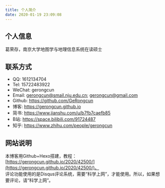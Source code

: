 ```yaml
---
title: 个人简介
date: 2020-01-19 23:09:08
---
```

## 个人信息
葛荣存，南京大学地图学与地理信息系统在读硕士  
<!-- 葛荣存，男，江苏盐城人，生于1997年5月11日（农历四月初五）。 -->

<!-- ## 个人经历  
2003.9-2009.6 葛武小学(现盐城市肇基小学)  
2009.9-2012.6 盐城市潘黄实验学校  
2012.9-2015.6 盐城市第一中学  
2015.9-2019.6 南京大学地理科学学士  
2018.11.18 加入中国共产党  
2019-至今 南京大学地图学与地理信息系统在读硕士   -->

## 联系方式
- QQ: 1612134704  
- Tel: 15722483922  
- WeChat: gerongcun  
- Email: gerongcun@smail.nju.edu.cn; gerongcun@gmail.com   
- Github: https://github.com/GeRongcun  
- 博客: https://gerongcun.github.io  
- 简书: https://www.jianshu.com/u/b7fb7caefb85  
- B站: https://space.bilibili.com/91724487  
- 知乎: https://www.zhihu.com/people/gerongcun  
<!-- 扩列宣言: 渣渣一枚，欢迎来撩 -->

## 网站说明
本博客用Github+Hexo搭建，教程：[https://gerongcun.github.io/2020/42500/](https://gerongcun.github.io/2020/42500/)。    
评论功能使用的是Disqus评论系统，需要“科学上网”，才能使用。所以，如果想要评论，请“科学上网”。
